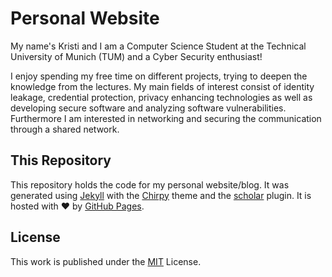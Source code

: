 # Personal Website

My name's Kristi and I am a Computer Science Student at the Technical University of Munich (TUM) and a Cyber Security enthusiast!

I enjoy spending my free time on different projects, trying to deepen the knowledge from the lectures. My main fields of interest consist of identity leakage, credential protection, privacy enhancing technologies as well as developing secure software and analyzing software vulnerabilities. Furthermore I am interested in networking and securing the communication through a shared network.

## This Repository

This repository holds the code for my personal website/blog. It was generated using [Jekyll](https://jekyllrb.com/docs/) with the [Chirpy](https://github.com/cotes2020/jekyll-theme-chirpy/) theme and the [scholar](https://github.com/inukshuk/jekyll-scholar) plugin. It is hosted with ❤️ by [GitHub Pages](https://pages.github.com/).

## License

This work is published under the [MIT](https://opensource.org/license/mit/) License.
